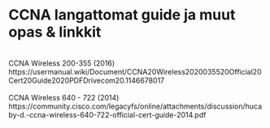 <h1>CCNA langattomat guide ja muut opas & linkkit</h1>

<br>
CCNA Wireless 200-355 (2016)
https://usermanual.wiki/Document/CCNA20Wireless2020035520Official20Cert20Guide2020PDFDrivecom20.1146678017 <br>
<br>
CCNA Wireless 640 - 722 (2014)
https://community.cisco.com/legacyfs/online/attachments/discussion/hucaby-d.-ccna-wireless-640-722-official-cert-guide-2014.pdf
<br>
